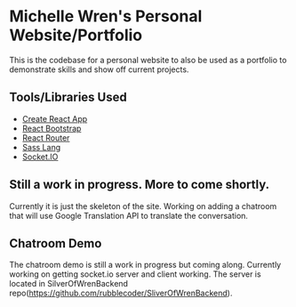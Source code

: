 # Michelle Wren's Personal Website/Portfolio

This is the codebase for a personal website to also be used as a portfolio to demonstrate skills and show off current projects.

## Tools/Libraries Used

- [Create React App](https://github.com/facebook/create-react-app)
- [React Bootstrap](https://react-bootstrap.github.io/)
- [React Router](https://reactrouter.com/en/main)
- [Sass Lang](https://sass-lang.com/)
- [Socket.IO](https://socket.io/)

## Still a work in progress.  More to come shortly.

Currently it is just the skeleton of the site. Working on adding a chatroom that will use Google Translation API to translate the conversation.

## Chatroom Demo

The chatroom demo is still a work in progress but coming along.  Currently working on getting socket.io server and client working.  The server is located in SilverOfWrenBackend repo(https://github.com/rubblecoder/SliverOfWrenBackend).